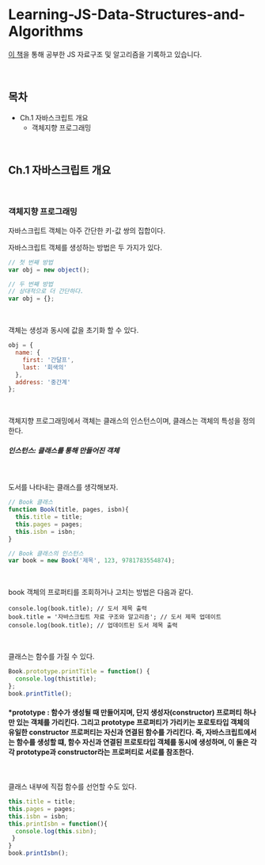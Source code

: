 # Learning-JS-Data-Structures-and-Algorithms
[이 책](https://www.packtpub.com/support/code-downloads)을 통해 공부한 JS 자료구조 및 알고리즘을 기록하고 있습니다.   

<br />

## 목차

- Ch.1 자바스크립트 개요
  - 객체지향 프로그래밍

<br />

## Ch.1 자바스크립트 개요

<br />

### 객체지향 프로그래밍

자바스크립트 객체는 아주 간단한 키-값 쌍의 집합이다.

자바스크립트 객체를 생성하는 방법은 두 가지가 있다.

```js
// 첫 번째 방법
var obj = new object();

// 두 번째 방법
// 상대적으로 더 간단하다.
var obj = {};
```

<br />

객체는 생성과 동시에 값을 초기화 할 수 있다.

```js
obj = {
  name: {
    first: '간달프',
    last: '회색의'
  },
  address: '중간계'
};
```

<br />

객체지향 프로그래밍에서 객체는 클래스의 인스턴스이며, 클래스는 객체의 특성을 정의한다.

##### *인스턴스: 클래스를 통해 만들어진 객체*

<br />

도서를 나타내는 클래스를 생각해보자.

```js
// Book 클래스
function Book(title, pages, isbn){
  this.title = title;
  this.pages = pages;
  this.isbn = isbn;
}

// Book 클래스의 인스턴스
var book = new Book('제목', 123, 9781783554874);
```

<br />

book 객체의 프로퍼티를 조회하거나 고치는 방법은 다음과 같다.

```
console.log(book.title); // 도서 제목 출력
book.title = '자바스크립트 자료 구조와 알고리즘'; // 도서 제목 업데이트
console.log(book.title); // 업데이트된 도서 제목 출력
```

<br />

클래스는 함수를 가질 수 있다.

```js
Book.prototype.printTitle = function() {
  console.log(thistitle);
};
book.printTitle();
```

#### *prototype : 함수가 생성될 때 만들어지며, 단지 생성자(constructor) 프로퍼티 하나만 있는 객체를 가리킨다. 그리고 prototype 프로퍼티가 가리키는 포로토타입 객체의 유일한 constructor 프로퍼티는 자신과 연결된 함수를 가리킨다. 즉, 자바스크립트에서는 함수를 생성할 떄, 함수 자신과 연결된 프로토타입 객체를 동시에 생성하며, 이 둘은 각각 prototype과 constructor라는 프로퍼티로 서로를 참조한다.

<br />

클래스 내부에 직접 함수를 선언할 수도 있다.

```js
this.title = title;
this.pages = pages;
this.isbn = isbn;
this.printIsbn = function(){
  console.log(this.sibn);
 }
}
book.printIsbn();
```

<br />



